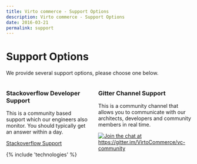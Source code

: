```yaml
---
title: Virto commerce - Support Options
description: Virto commerce - Support Options
date: 2016-03-21
permalink: support
---
```

<div class="try-now download responsive">
    <h1 class="head-title">Support Options</h1>
    <p class="text">We provide several support options, please choose one below.</p>
    <div class="columns clearfix">
        <div class="column">
            <div class="block">
                <h3 class="title">Stackoverflow Developer Support</h3>
                <p class="text">This is a community based support which our engineers also monitor. You should typically get an answer within a day.</p>
                <a class="button fill" target="_blank" rel="nofollow" href="http://stackoverflow.com/questions/tagged/virtocommerce">Stackoverflow Support</a>
            </div>
        </div>
        <div class="column">
            <div class="block">
                <h3 class="title">Gitter Channel Support</h3>
                <p class="text">This is a community channel that allows you to communicate with our architects, developers and community members in real time.</p>
                <a href="https://gitter.im/VirtoCommerce/vc-community?utm_source=badge&utm_medium=badge&utm_campaign=pr-badge&utm_content=badge"><img src="https://camo.githubusercontent.com/da2edb525cde1455a622c58c0effc3a90b9a181c/68747470733a2f2f6261646765732e6769747465722e696d2f4a6f696e253230436861742e737667" alt="Join the chat at https://gitter.im/VirtoCommerce/vc-community" data-canonical-src="https://badges.gitter.im/Join%20Chat.svg" style="max-width:100%;"></a>
            </div>
        </div>
    </div>
</div>
{% include 'technologies' %}